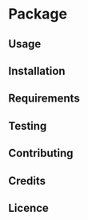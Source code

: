 # Package

## Usage

## Installation

## Requirements

## Testing

## Contributing

## Credits

## Licence
